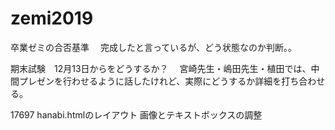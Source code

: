 # zemi2019

卒業ゼミの合否基準
　完成したと言っているが、どう状態なのか判断。。　

期末試験　12月13日からをどうするか？
　宮崎先生・嶋田先生・植田では、中間プレゼンを行わせるように話したけれど、実際にどうするか詳細を打ち合わせる。

17697 hanabi.htmlのレイアウト
画像とテキストボックスの調整